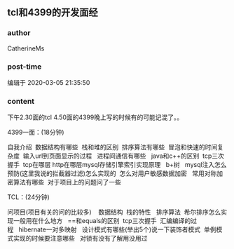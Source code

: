 ## tcl和4399的开发面经
### author 
CatherineMs
### post-time 

编辑于  2020-03-05 21:35:50
### content 
<div class="post-topic-des nc-post-content">
 <p>
  下午2.30面的tcl 4.50面的4399晚上写的时候有的可能记混了。。
 </p>
 <p>
  4399一面：(18分钟)
 </p>
 <p>
  自我介绍  数据结构有哪些  栈和堆的区别  排序算法有哪些  冒泡和快速的时间复杂度  输入url到页面显示的过程   进程间通信有哪些   java和c++的区别  tcp三次握手  tcp在哪层 http在哪层mysql存储引擎索引实现原理   b+树   mysql注入怎么预防(这里我说的拦截器过滤)怎么实现的  怎么对用户敏感数据加密   常用对称加密算法有哪些  对于项目上的问题问了一些
 </p>
 <p>
  TCL：(24分钟)
 </p>
 <p>
  问项目(项目有关的问的比较多)    数据结构  栈的特性   排序算法  希尔排序怎么实现一般用在什么地方   ==和equals的区别  tcp三次握手  汇编编译的过程   hibernate一对多映射   设计模式有哪些(举出5个)说一下装饰者模式  单例模式实现的时候要注意哪些   对锁有没有了解用没用过
 </p>
</div>
